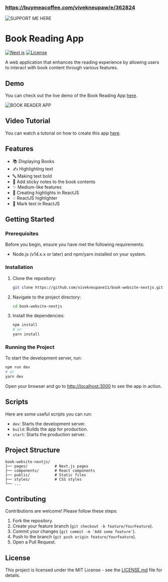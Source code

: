 ### https://buymeacoffee.com/vivekneupaw/e/362824
![SUPPORT ME HERE](https://encrypted-tbn2.gstatic.com/images?q=tbn:ANd9GcRM0N-xdJuD9rE4I82SH2b463jtSrs1ECPiUmSdiM5M8X9RuULYAd84ERHJN_Ve69BFIHzbEqPCCHFP5873QVlu0fP7UEGDVTBiosd9MA)

# Book Reading App

[![Next.js](https://img.shields.io/badge/Next.js-12.0.8-blue.svg)](https://nextjs.org/) [![License](https://img.shields.io/badge/license-MIT-green.svg)](LICENSE.md)

A web application that enhances the reading experience by allowing users to interact with book content through various features.

## Demo

You can check out the live demo of the Book Reading App [here](https://book-website-nextjs-nh5jvrwtr-vivekneupane11.vercel.app/).

![BOOK READER APP](https://raw.githubusercontent.com/vivekneupane11/book-website-nextjs/refs/heads/main/Screenshot%202024-09-25%20at%2023.28.09.png)

## Video Tutorial

You can watch a tutorial on how to create this app [here](https://www.youtube.com/watch?v=kZVt_OmD-tI).

## Features

- 📚 Displaying Books
- ✍️ Highlighting text
- 🔤 Making text bold
- 📝 Add sticky notes to the book contents
- ✨ Medium-like features
- 🎨 Creating highlights in ReactJS
- 💡 ReactJS highlighter
- 📌 Mark text in ReactJS

## Getting Started

### Prerequisites

Before you begin, ensure you have met the following requirements:

- Node.js (v14.x.x or later) and npm/yarn installed on your system.

### Installation

1. Clone the repository:

   ```bash
   git clone https://github.com/vivekneupane11/book-website-nextjs.git
   ```

2. Navigate to the project directory:

   ```bash
   cd book-website-nextjs
   ```

3. Install the dependencies:

   ```bash
   npm install
   # or
   yarn install
   ```

### Running the Project

To start the development server, run:

```bash
npm run dev
# or
yarn dev
```

Open your browser and go to [http://localhost:3000](http://localhost:3000) to see the app in action.

## Scripts

Here are some useful scripts you can run:

- `dev`: Starts the development server.
- `build`: Builds the app for production.
- `start`: Starts the production server.

## Project Structure

```
book-website-nextjs/
├── pages/            # Next.js pages
├── components/       # React components
├── public/           # Static files
├── styles/           # CSS styles
└── ...
```

## Contributing

Contributions are welcome! Please follow these steps:

1. Fork the repository.
2. Create your feature branch (`git checkout -b feature/YourFeature`).
3. Commit your changes (`git commit -m 'Add some feature'`).
4. Push to the branch (`git push origin feature/YourFeature`).
5. Open a Pull Request.

## License

This project is licensed under the MIT License - see the [LICENSE.md](LICENSE.md) file for details.

